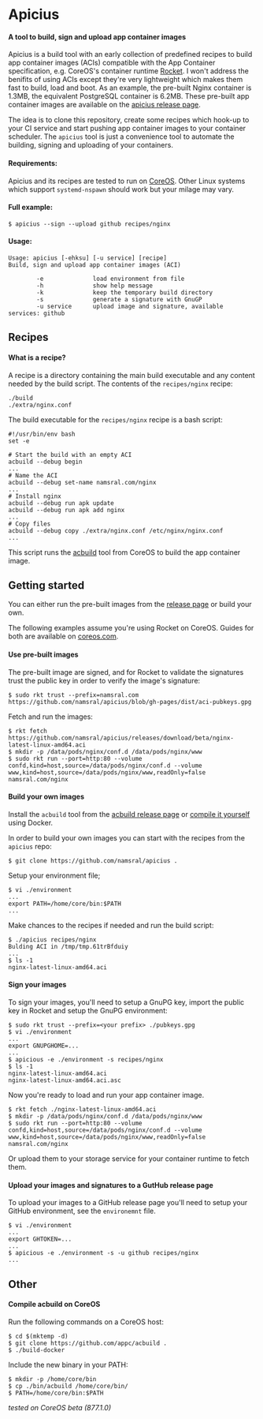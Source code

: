 # Apicius

#### A tool to build, sign and upload app container images

Apicius is a build tool with an early collection of predefined recipes to build app container images (ACIs) compatible with the App Container specification, e.g. CoreOS's container runtime [Rocket]. I won't address the benifits of using ACIs except they're very lightweight which makes them fast to build, load and boot. As an example, the pre-built Nginx container is 1.3MB, the equivalent PostgreSQL container is 6.2MB. These pre-built app container images are available on the [apicius release page][apicius-releases].

The idea is to clone this repository, create some recipes which hook-up to your CI service and start pushing app container images to your container scheduler. The `apicius` tool is just  a convenience tool to automate the building, signing and uploading of your containers.

#### Requirements:

Apicius and its recipes are tested to run on [CoreOS]. Other Linux systems which support `systemd-nspawn` should work but your milage may vary.

[apicius-releases]: https://github.com/namsral/apicius/releases
[CoreOS]: https://coreos.com
[Rocket]: https://coreos.com/rkt

#### Full example:

    $ apicius --sign --upload github recipes/nginx

#### Usage:

    Usage: apicius [-ehksu] [-u service] [recipe]
    Build, sign and upload app container images (ACI)                             
                                                                                  
            -e              load environment from file
            -h              show help message                                     
            -k              keep the temporary build directory                    
            -s              generate a signature with GnuGP                       
            -u service      upload image and signature, available services: github


Recipes
-------

#### What is a recipe?

A recipe is a directory containing the main build executable and any content needed by the build script. The contents of the `recipes/nginx` recipe:

    ./build
    ./extra/nginx.conf

The build executable for the `recipes/nginx` recipe is a bash script:

    #!/usr/bin/env bash
    set -e

    # Start the build with an empty ACI
    acbuild --debug begin
    ...
    # Name the ACI
    acbuild --debug set-name namsral.com/nginx
    ...
    # Install nginx
    acbuild --debug run apk update
    acbuild --debug run apk add nginx
    ...
    # Copy files
    acbuild --debug copy ./extra/nginx.conf /etc/nginx/nginx.conf
    ...

This script runs the [acbuild] tool from CoreOS to build the app container image.

[acbuild]: https://github.com/appc/acbuild
[acbuild-releases]: https://github.com/appc/acbuild/releases


Getting started
---------------

You can either run the pre-built images from the [release page][apicius-releases] or build your own.

The following examples assume you're using Rocket on CoreOS. Guides for both are available on [coreos.com][CoreOS].

#### Use pre-built images

The pre-built image are signed, and for Rocket to validate the signatures trust the public key in order to verify the image's signature: 

    $ sudo rkt trust --prefix=namsral.com https://github.com/namsral/apicius/blob/gh-pages/dist/aci-pubkeys.gpg

Fetch and run the images:

    $ rkt fetch https://github.com/namsral/apicius/releases/download/beta/nginx-latest-linux-amd64.aci
    $ mkdir -p /data/pods/nginx/conf.d /data/pods/nginx/www
    $ sudo rkt run --port=http:80 --volume confd,kind=host,source=/data/pods/nginx/conf.d --volume www,kind=host,source=/data/pods/nginx/www,readOnly=false namsral.com/nginx

#### Build your own images

Install the `acbuild` tool from the [acbuild release page][acbuild-releases] or [compile it yourself](#compile-acbuild-on-coreos) using Docker.

In order to build your own images you can start with the recipes from the `apicius` repo:

    $ git clone https://github.com/namsral/apicius .

Setup your environment file; 

    $ vi ./environment
    ...
    export PATH=/home/core/bin:$PATH
    ...

Make chances to the recipes if needed and run the build script:

    $ ./apicius recipes/nginx
    Bulding ACI in /tmp/tmp.61trBfduiy
    ...
    $ ls -1
    nginx-latest-linux-amd64.aci


#### Sign your images

To sign your images, you'll need to setup a GnuPG key, import the public key in Rocket and setup the GnuPG environment:

    $ sudo rkt trust --prefix=<your prefix> ./pubkeys.gpg
    $ vi ./environment
    ...
    export GNUPGHOME=...
    ...
    $ apicious -e ./environment -s recipes/nginx
    $ ls -1
    nginx-latest-linux-amd64.aci
    nginx-latest-linux-amd64.aci.asc

Now you're ready to load and run your app container image.

    $ rkt fetch ./nginx-latest-linux-amd64.aci
    $ mkdir -p /data/pods/nginx/conf.d /data/pods/nginx/www
    $ sudo rkt run --port=http:80 --volume confd,kind=host,source=/data/pods/nginx/conf.d --volume www,kind=host,source=/data/pods/nginx/www,readOnly=false namsral.com/nginx

Or upload them to your storage service for your container runtime to fetch them.

#### Upload your images and signatures to a GutHub release page

To upload your images to a GitHub release page you'll need to setup your GitHub environment, see the `environemnt` file.

    $ vi ./environment
    ...
    export GHTOKEN=...
    ...
    $ apicious -e ./environment -s -u github recipes/nginx
    ...


Other
-------

#### Compile acbuild on CoreOS

Run the following commands on a CoreOS host:

    $ cd $(mktemp -d)
    $ git clone https://github.com/appc/acbuild .
    $ ./build-docker

Include the new binary in your PATH:

    $ mkdir -p /home/core/bin
    $ cp ./bin/acbuild /home/core/bin/
    $ PATH=/home/core/bin:$PATH

_tested on CoreOS beta (877.1.0)_
